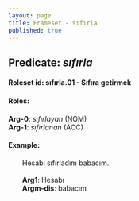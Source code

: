 ```yaml
---
layout: page
title: Frameset - sıfırla
published: true
---
```

<h2>Predicate: <i>sıfırla</i></h2>
<h4>Roleset id: sıfırla.01 - Sıfıra getirmek<br>
<h4>Roles:</h4>
<b>Arg-0</b>: <i>sıfırlayan</i>  (NOM) <br>
<b>Arg-1</b>: <i>sıfırlanan</i>  (ACC) <br>
<h4>Example:</h4>
&emsp;&emsp;Hesabı sıfırladım babacım.<br><br>
&emsp;&emsp;<b>Arg1</b>:  Hesabı<br>
&emsp;&emsp;<b>Argm-dis</b>:  babacım<br>

